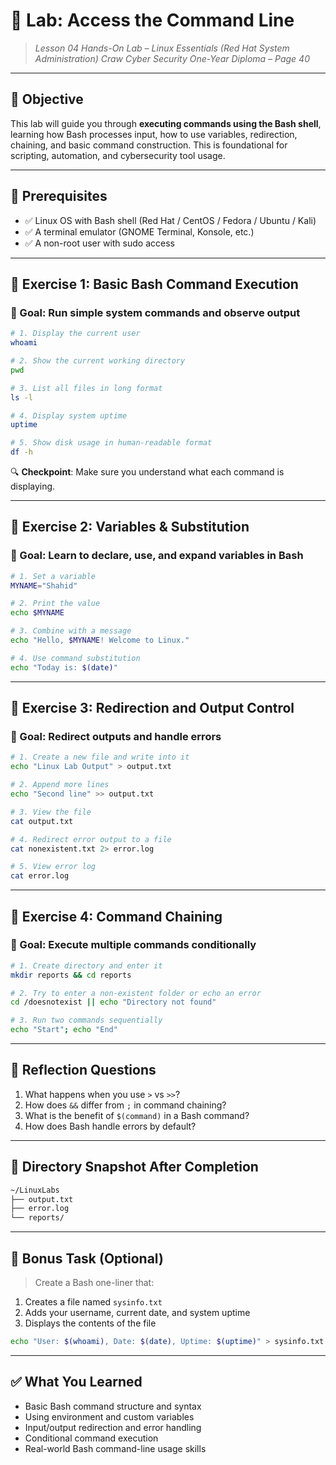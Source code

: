 # 🧪 **Lab: Access the Command Line**

> *Lesson 04 Hands-On Lab – Linux Essentials (Red Hat System Administration)*
> *Craw Cyber Security One-Year Diploma – Page 40*

---

## 🎯 Objective

This lab will guide you through **executing commands using the Bash shell**, learning how Bash processes input, how to use variables, redirection, chaining, and basic command construction. This is foundational for scripting, automation, and cybersecurity tool usage.

---

## 🧰 Prerequisites

* ✅ Linux OS with Bash shell (Red Hat / CentOS / Fedora / Ubuntu / Kali)
* ✅ A terminal emulator (GNOME Terminal, Konsole, etc.)
* ✅ A non-root user with sudo access

---

## 🧭 Exercise 1: Basic Bash Command Execution

### 🔹 Goal: Run simple system commands and observe output

```bash
# 1. Display the current user
whoami

# 2. Show the current working directory
pwd

# 3. List all files in long format
ls -l

# 4. Display system uptime
uptime

# 5. Show disk usage in human-readable format
df -h
```

🔍 **Checkpoint**: Make sure you understand what each command is displaying.

---

## 🧭 Exercise 2: Variables & Substitution

### 🔹 Goal: Learn to declare, use, and expand variables in Bash

```bash
# 1. Set a variable
MYNAME="Shahid"

# 2. Print the value
echo $MYNAME

# 3. Combine with a message
echo "Hello, $MYNAME! Welcome to Linux."

# 4. Use command substitution
echo "Today is: $(date)"
```

---

## 🧭 Exercise 3: Redirection and Output Control

### 🔹 Goal: Redirect outputs and handle errors

```bash
# 1. Create a new file and write into it
echo "Linux Lab Output" > output.txt

# 2. Append more lines
echo "Second line" >> output.txt

# 3. View the file
cat output.txt

# 4. Redirect error output to a file
cat nonexistent.txt 2> error.log

# 5. View error log
cat error.log
```

---

## 🧭 Exercise 4: Command Chaining

### 🔹 Goal: Execute multiple commands conditionally

```bash
# 1. Create directory and enter it
mkdir reports && cd reports

# 2. Try to enter a non-existent folder or echo an error
cd /doesnotexist || echo "Directory not found"

# 3. Run two commands sequentially
echo "Start"; echo "End"
```

---

## 🧠 Reflection Questions

1. What happens when you use `>` vs `>>`?
2. How does `&&` differ from `;` in command chaining?
3. What is the benefit of `$(command)` in a Bash command?
4. How does Bash handle errors by default?

---

## 📂 Directory Snapshot After Completion

```bash
~/LinuxLabs
├── output.txt
├── error.log
└── reports/
```

---

## 🧪 Bonus Task (Optional)

> Create a Bash one-liner that:

1. Creates a file named `sysinfo.txt`
2. Adds your username, current date, and system uptime
3. Displays the contents of the file

```bash
echo "User: $(whoami), Date: $(date), Uptime: $(uptime)" > sysinfo.txt && cat sysinfo.txt
```

---

## ✅ What You Learned

* Basic Bash command structure and syntax
* Using environment and custom variables
* Input/output redirection and error handling
* Conditional command execution
* Real-world Bash command-line usage skills